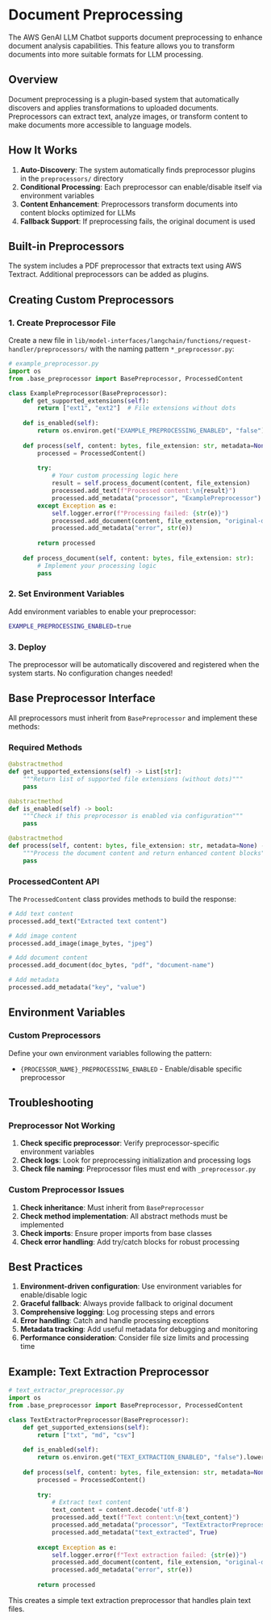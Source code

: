 # Document Preprocessing

The AWS GenAI LLM Chatbot supports document preprocessing to enhance document analysis capabilities. This feature allows you to transform documents into more suitable formats for LLM processing.

## Overview

Document preprocessing is a plugin-based system that automatically discovers and applies transformations to uploaded documents. Preprocessors can extract text, analyze images, or transform content to make documents more accessible to language models.

## How It Works

1. **Auto-Discovery**: The system automatically finds preprocessor plugins in the `preprocessors/` directory
2. **Conditional Processing**: Each preprocessor can enable/disable itself via environment variables
3. **Content Enhancement**: Preprocessors transform documents into content blocks optimized for LLMs
4. **Fallback Support**: If preprocessing fails, the original document is used

## Built-in Preprocessors

The system includes a PDF preprocessor that extracts text using AWS Textract. Additional preprocessors can be added as plugins.

## Creating Custom Preprocessors

### 1. Create Preprocessor File

Create a new file in `lib/model-interfaces/langchain/functions/request-handler/preprocessors/` with the naming pattern `*_preprocessor.py`:

```python
# example_preprocessor.py
import os
from .base_preprocessor import BasePreprocessor, ProcessedContent

class ExamplePreprocessor(BasePreprocessor):
    def get_supported_extensions(self):
        return ["ext1", "ext2"]  # File extensions without dots
    
    def is_enabled(self):
        return os.environ.get("EXAMPLE_PREPROCESSING_ENABLED", "false").lower() == "true"
    
    def process(self, content: bytes, file_extension: str, metadata=None):
        processed = ProcessedContent()
        
        try:
            # Your custom processing logic here
            result = self.process_document(content, file_extension)
            processed.add_text(f"Processed content:\n{result}")
            processed.add_metadata("processor", "ExamplePreprocessor")
        except Exception as e:
            self.logger.error(f"Processing failed: {str(e)}")
            processed.add_document(content, file_extension, "original-document")
            processed.add_metadata("error", str(e))
        
        return processed
    
    def process_document(self, content: bytes, file_extension: str):
        # Implement your processing logic
        pass
```

### 2. Set Environment Variables

Add environment variables to enable your preprocessor:

```bash
EXAMPLE_PREPROCESSING_ENABLED=true
```

### 3. Deploy

The preprocessor will be automatically discovered and registered when the system starts. No configuration changes needed!

## Base Preprocessor Interface

All preprocessors must inherit from `BasePreprocessor` and implement these methods:

### Required Methods

```python
@abstractmethod
def get_supported_extensions(self) -> List[str]:
    """Return list of supported file extensions (without dots)"""
    pass

@abstractmethod
def is_enabled(self) -> bool:
    """Check if this preprocessor is enabled via configuration"""
    pass

@abstractmethod
def process(self, content: bytes, file_extension: str, metadata=None) -> ProcessedContent:
    """Process the document content and return enhanced content blocks"""
    pass
```

### ProcessedContent API

The `ProcessedContent` class provides methods to build the response:

```python
# Add text content
processed.add_text("Extracted text content")

# Add image content
processed.add_image(image_bytes, "jpeg")

# Add document content
processed.add_document(doc_bytes, "pdf", "document-name")

# Add metadata
processed.add_metadata("key", "value")
```

## Environment Variables

### Custom Preprocessors
Define your own environment variables following the pattern:
- `{PROCESSOR_NAME}_PREPROCESSING_ENABLED` - Enable/disable specific preprocessor

## Troubleshooting

### Preprocessor Not Working

1. **Check specific preprocessor**: Verify preprocessor-specific environment variables
2. **Check logs**: Look for preprocessing initialization and processing logs
3. **Check file naming**: Preprocessor files must end with `_preprocessor.py`

### Custom Preprocessor Issues

1. **Check inheritance**: Must inherit from `BasePreprocessor`
2. **Check method implementation**: All abstract methods must be implemented
3. **Check imports**: Ensure proper imports from base classes
4. **Check error handling**: Add try/catch blocks for robust processing

## Best Practices

1. **Environment-driven configuration**: Use environment variables for enable/disable logic
2. **Graceful fallback**: Always provide fallback to original document
3. **Comprehensive logging**: Log processing steps and errors
4. **Error handling**: Catch and handle processing exceptions
5. **Metadata tracking**: Add useful metadata for debugging and monitoring
6. **Performance consideration**: Consider file size limits and processing time

## Example: Text Extraction Preprocessor

```python
# text_extractor_preprocessor.py
import os
from .base_preprocessor import BasePreprocessor, ProcessedContent

class TextExtractorPreprocessor(BasePreprocessor):
    def get_supported_extensions(self):
        return ["txt", "md", "csv"]
    
    def is_enabled(self):
        return os.environ.get("TEXT_EXTRACTION_ENABLED", "false").lower() == "true"
    
    def process(self, content: bytes, file_extension: str, metadata=None):
        processed = ProcessedContent()
        
        try:
            # Extract text content
            text_content = content.decode('utf-8')
            processed.add_text(f"Text content:\n{text_content}")
            processed.add_metadata("processor", "TextExtractorPreprocessor")
            processed.add_metadata("text_extracted", True)
            
        except Exception as e:
            self.logger.error(f"Text extraction failed: {str(e)}")
            processed.add_document(content, file_extension, "original-document")
            processed.add_metadata("error", str(e))
        
        return processed
```

This creates a simple text extraction preprocessor that handles plain text files.
